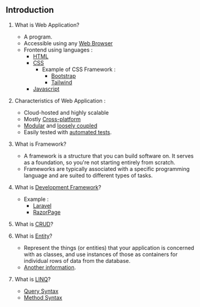 ## Introduction

1. What is Web Application?
    
   - A program. 
   - Accessible using any [Web Browser](https://www.techtarget.com/whatis/definition/browser)
   - Frontend using languages : 
        - [HTML](https://www.w3schools.com/html/html_intro.asp)
        - [CSS](https://www.w3schools.com/css/css_intro.asp)
            - Example of CSS Framework :
                - [Bootstrap](https://getbootstrap.com/docs/5.2/getting-started/introduction/)
                - [Tailwind](https://tailwindcss.com/docs/installation) 
        - [Javascript](https://www.semrush.com/blog/javascript/?kw=&cmp=AA_SRCH_DSA_Blog_EN&label=dsa_pagefeed&Network=g&Device=c&utm_content=622459218633&kwid=dsa-1753200738893&cmpid=18361936995&agpid=141795410375&BU=Core&extid=60162920499&adpos=)

2. Characteristics of Web Application :
    
   - Cloud-hosted and highly scalable
   - Mostly [Cross-platform](https://www.techopedia.com/definition/17056/cross-platform)
   - [Modular](https://www.techopedia.com/definition/24771/modular) and [loosely coupled](https://www.johnhagel.com/loosely-coupled-a-term-worth-understanding/#:~:text=A%20good%20working%20definition%3A%20loosely,unanticipated%20changes%20within%20other%20modules.)
   - Easily tested with [automated tests](https://www.guru99.com/automation-testing.html). 

4. What is Framework?
    
   - A framework is a structure that you can build software on. It serves as a foundation, so you're not starting entirely from scratch. 
   - Frameworks are typically associated with a specific programming language and are suited to different types of tasks.

5. What is [Development Framework](https://community.spiceworks.com/topic/2454847-what-is-a-development-framework-why-use-a-development-framework)?
   - Example :
        - [Laravel](https://laravel.com/)
        - [RazorPage](https://www.learnrazorpages.com/)

6. What is [CRUD](https://www.sumologic.com/glossary/crud/#:~:text=CRUD%20Meaning%3A%20CRUD%20is%20an,%2C%20read%2C%20update%20and%20delete.)?

7. What is [Entity](https://www.entityframeworktutorial.net/what-is-entityframework.aspx)?
   - Represent the things (or entities) that your application is concerned with as classes, and use instances of those as containers for individual rows of data from the database.
   - [Another information](https://www.learnrazorpages.com/razor-pages/tutorial/bakery/create-model).

8. What is [LINQ](https://www.tutorialsteacher.com/linq/what-is-linq)?
   - [Query Syntax](https://www.tutorialsteacher.com/linq/linq-query-syntax)
   - [Method Syntax](https://www.geeksforgeeks.org/linq-method-syntax/#:~:text=In%20LINQ%2C%20Method%20Syntax%20is,method%20syntax%20at%20compile%20time.) 
    
